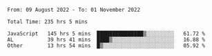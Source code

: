 
<!--START_SECTION:waka-->

```text
From: 09 August 2022 - To: 01 November 2022

Total Time: 235 hrs 5 mins

JavaScript   145 hrs 5 mins  ███████████████▒░░░░░░░░░   61.72 %
AL           39 hrs 41 mins  ████▒░░░░░░░░░░░░░░░░░░░░   16.88 %
Other        13 hrs 54 mins  █▒░░░░░░░░░░░░░░░░░░░░░░░   05.92 %
```

<!--END_SECTION:waka-->











